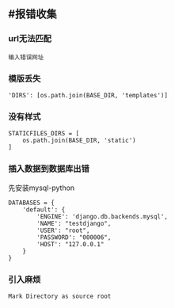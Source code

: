 #报错收集
---

### url无法匹配

```
输入错误网址
```

### 模版丢失

```
'DIRS': [os.path.join(BASE_DIR, 'templates')]
```
### 没有样式

```
STATICFILES_DIRS = [
    os.path.join(BASE_DIR, 'static')
]
```

### 插入数据到数据库出错

先安装mysql-python

```
DATABASES = {
    'default': {
        'ENGINE': 'django.db.backends.mysql',
        'NAME': "testdjango",
        'USER': "root",
        'PASSWORD': "000006",
        'HOST': "127.0.0.1"
    }
}

```

### 引入麻烦

```
Mark Directory as source root
```

